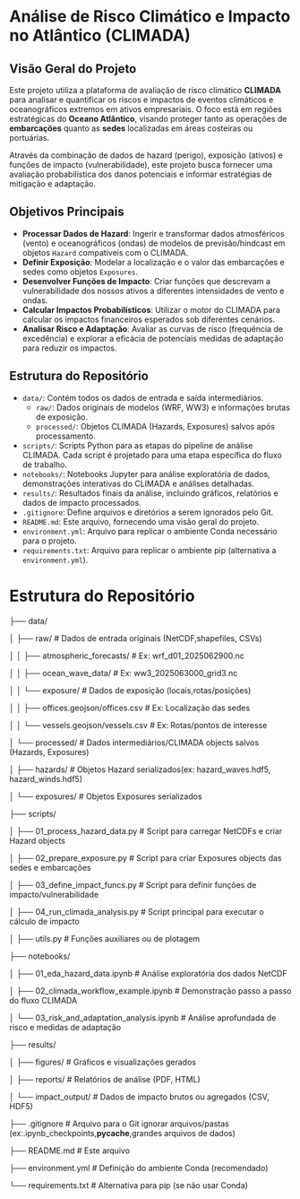 # Análise de Risco Climático e Impacto no Atlântico (CLIMADA)

## Visão Geral do Projeto

Este projeto utiliza a plataforma de avaliação de risco climático **CLIMADA** para analisar e quantificar os riscos e impactos de eventos climáticos e oceanográficos extremos em ativos empresariais. O foco está em regiões estratégicas do **Oceano Atlântico**, visando proteger tanto as operações de **embarcações** quanto as **sedes** localizadas em áreas costeiras ou portuárias.

Através da combinação de dados de hazard (perigo), exposição (ativos) e funções de impacto (vulnerabilidade), este projeto busca fornecer uma avaliação probabilística dos danos potenciais e informar estratégias de mitigação e adaptação.

## Objetivos Principais

* **Processar Dados de Hazard**: Ingerir e transformar dados atmosféricos (vento) e oceanográficos (ondas) de modelos de previsão/hindcast em objetos `Hazard` compatíveis com o CLIMADA.
* **Definir Exposição**: Modelar a localização e o valor das embarcações e sedes como objetos `Exposures`.
* **Desenvolver Funções de Impacto**: Criar funções que descrevam a vulnerabilidade dos nossos ativos a diferentes intensidades de vento e ondas.
* **Calcular Impactos Probabilísticos**: Utilizar o motor do CLIMADA para calcular os impactos financeiros esperados sob diferentes cenários.
* **Analisar Risco e Adaptação**: Avaliar as curvas de risco (frequência de excedência) e explorar a eficácia de potenciais medidas de adaptação para reduzir os impactos.

## Estrutura do Repositório

* `data/`: Contém todos os dados de entrada e saída intermediários.
    * `raw/`: Dados originais de modelos (WRF, WW3) e informações brutas de exposição.
    * `processed/`: Objetos CLIMADA (Hazards, Exposures) salvos após processamento.
* `scripts/`: Scripts Python para as etapas do pipeline de análise CLIMADA. Cada script é projetado para uma etapa específica do fluxo de trabalho.
* `notebooks/`: Notebooks Jupyter para análise exploratória de dados, demonstrações interativas do CLIMADA e análises detalhadas.
* `results/`: Resultados finais da análise, incluindo gráficos, relatórios e dados de impacto processados.
* `.gitignore`: Define arquivos e diretórios a serem ignorados pelo Git.
* `README.md`: Este arquivo, fornecendo uma visão geral do projeto.
* `environment.yml`: Arquivo para replicar o ambiente Conda necessário para o projeto.
* `requirements.txt`: Arquivo para replicar o ambiente pip (alternativa a `environment.yml`).


# Estrutura do Repositório

├── data/

│      ├── raw/     # Dados de entrada originais (NetCDF,shapefiles, CSVs)

│   │   ├── atmospheric_forecasts/ # Ex: wrf_d01_2025062900.nc

│   │   ├── ocean_wave_data/       # Ex: ww3_2025063000_grid3.nc

│   │   └── exposure/ # Dados de exposição (locais,rotas/posições)

│   │       ├── offices.geojson/offices.csv # Ex: Localização das sedes

│   │       └── vessels.geojson/vessels.csv # Ex: Rotas/pontos de interesse

│   └── processed/  # Dados intermediários/CLIMADA objects salvos (Hazards, Exposures)

│       ├── hazards/ # Objetos Hazard serializados(ex: hazard_waves.hdf5, hazard_winds.hdf5)

│       └── exposures/       # Objetos Exposures serializados

├── scripts/

│   ├── 01_process_hazard_data.py  # Script para carregar NetCDFs e criar Hazard objects

│   ├── 02_prepare_exposure.py     # Script para criar Exposures objects das sedes e embarcações

│   ├── 03_define_impact_funcs.py  # Script para definir funções de impacto/vulnerabilidade

│   ├── 04_run_climada_analysis.py # Script principal para executar o cálculo de impacto

│   ├── utils.py                   # Funções auxiliares ou de plotagem

├── notebooks/

│   ├── 01_eda_hazard_data.ipynb     # Análise exploratória dos dados NetCDF

│   ├── 02_climada_workflow_example.ipynb # Demonstração passo a passo do fluxo CLIMADA

│   └── 03_risk_and_adaptation_analysis.ipynb # Análise aprofundada de risco e medidas de adaptação

├── results/

│   ├── figures/              # Gráficos e visualizações gerados

│   ├── reports/              # Relatórios de análise (PDF, HTML)

│   └── impact_output/    # Dados de impacto brutos ou agregados (CSV, HDF5)

├── .gitignore    # Arquivo para o Git ignorar arquivos/pastas (ex:.ipynb_checkpoints,__pycache__,grandes arquivos de dados)

├── README.md                 # Este arquivo

├── environment.yml           # Definição do ambiente Conda (recomendado)

└── requirements.txt          # Alternativa para pip (se não usar Conda)
